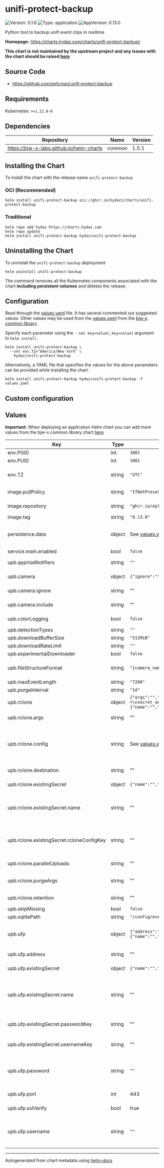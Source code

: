 # unifi-protect-backup

![Version: 0.1.6](https://img.shields.io/badge/Version-0.1.6-informational?style=flat)
![Type: application](https://img.shields.io/badge/Type-application-informational?style=flat)
![AppVersion: 0.13.0](https://img.shields.io/badge/AppVersion-0.13.0-informational?style=flat)

Python tool to backup unifi event clips in realtime

**Homepage:** <https://charts.hydaz.com/charts/unifi-protect-backup/>

**This chart is not maintained by the upstream project and any issues with the chart should be raised
[here](https://github.com/hydazz/charts/issues/new?assignees=hydazz&labels=bug&template=bug_report.yaml&name=unifi-protect-backup&version=0.1.6)**

## Source Code

* <https://github.com/ep1cman/unifi-protect-backup>

## Requirements

Kubernetes: `>=1.22.0-0`

## Dependencies

| Repository | Name | Version |
|------------|------|---------|
| <https://bjw-s-labs.github.io/helm-charts> | common | 1.5.1 |

## Installing the Chart

To install the chart with the release name `unifi-protect-backup`

### OCI (Recommended)

```console
helm install unifi-protect-backup oci://ghcr.io/hydazz/charts/unifi-protect-backup
```

### Traditional

```console
helm repo add hydaz https://charts.hydaz.com
helm repo update
helm install unifi-protect-backup hydaz/unifi-protect-backup
```

## Uninstalling the Chart

To uninstall the `unifi-protect-backup` deployment

```console
helm uninstall unifi-protect-backup
```

The command removes all the Kubernetes components associated with the chart **including persistent volumes** and deletes the release.

## Configuration

Read through the [values.yaml](./values.yaml) file. It has several commented out suggested values.
Other values may be used from the [values.yaml](https://github.com/bjw-s-labs/helm-charts/tree/a081de5/charts/library/common/values.yaml) from the [bjw-s common library](https://github.com/bjw-s-labs/helm-charts/tree/a081de5/charts/library/common).

Specify each parameter using the `--set key=value[,key=value]` argument to `helm install`.

```console
helm install unifi-protect-backup \
  --set env.TZ="America/New York" \
    hydaz/unifi-protect-backup
```

Alternatively, a YAML file that specifies the values for the above parameters can be provided while installing the chart.

```console
helm install unifi-protect-backup hydaz/unifi-protect-backup -f values.yaml
```

## Custom configuration

## Values

**Important**: When deploying an application Helm chart you can add more values from the bjw-s common library chart [here](https://github.com/bjw-s-labs/helm-charts/tree/a081de5/charts/library/common)

| Key | Type | Default | Description |
|-----|------|---------|-------------|
| env.PGID | int | `1001` |  |
| env.PUID | int | `1001` |  |
| env.TZ | string | `"UTC"` | Set the container timezone |
| image.pullPolicy | string | `"IfNotPresent"` | Image pull policy |
| image.repository | string | `"ghcr.io/ep1cman/unifi-protect-backup"` | Image repository |
| image.tag | string | `"0.13.0"` | Image tag |
| persistence.data | object | See [values.yaml](./values.yaml) | Configure data volume settings for the chart under this key. |
| service.main.enabled | bool | `false` |  |
| upb.appriseNotifiers | string | `""` | Notification configuration |
| upb.camera | object | `{"ignore":"","include":""}` | Camera filtering settings |
| upb.camera.ignore | string | "" | Cameras to ignore |
| upb.camera.include | string | "" | Cameras to include |
| upb.colorLogging | bool | `false` | Logging and purge settings |
| upb.detectionTypes | string | `""` |  |
| upb.downloadBufferSize | string | `"512MiB"` |  |
| upb.downloadRateLimit | string | `""` |  |
| upb.experimentalDownloader | bool | `false` |  |
| upb.fileStructureFormat | string | `"{camera_name}/{event.start:%Y-%m-%d}/{event.end:%Y-%m-%dT%H-%M-%S} {detection_type}.mp4"` | Event and download settings |
| upb.maxEventLength | string | `"7200"` |  |
| upb.purgeInterval | string | `"1d"` |  |
| upb.rclone | object | `{"args":"","config":"[cloudflare]\ntype = s3\nprovider = Cloudflare\naccess_key_id =\nsecret_access_key =\nendpoint =\n","destination":"","existingSecret":{"name":"","rcloneConfigKey":"rclone.conf"},"parallelUploads":"1","purgeArgs":"","retention":"7d"}` | Rclone settings |
| upb.rclone.args | string | "" | Extra Rclone arguments |
| upb.rclone.config | string | See [values.yaml](./values.yaml) | Rclone config file.    This will create/overwrite the existing Rclone config.    [[ref]](https://rclone.org/docs/) |
| upb.rclone.destination | string | "" | Destination path for Rclone |
| upb.rclone.existingSecret | object | `{"name":"","rcloneConfigKey":"rclone.conf"}` | Existing Secret settings |
| upb.rclone.existingSecret.name | string | "" | Define the name of an existing Secret containing the rclone config |
| upb.rclone.existingSecret.rcloneConfigKey | string | "" | Define the key within the existing Secret containing the rclone config |
| upb.rclone.parallelUploads | string | "" | Number of parallel uploads |
| upb.rclone.purgeArgs | string | "" | Extra Rclone purge arguments |
| upb.rclone.retention | string | "" | Rclone retention policy |
| upb.skipMissing | bool | `false` |  |
| upb.sqlitePath | string | `"/config/events.sqlite"` |  |
| upb.ufp | object | `{"address":"","existingSecret":{"name":"","passwordKey":"","usernameKey":""},"password":"","port":443,"sslVerify":true,"username":""}` | UniFi Protect credentials and connection settings |
| upb.ufp.address | string | "" | UFP controller address |
| upb.ufp.existingSecret | object | `{"name":"","passwordKey":"","usernameKey":""}` | Existing Secret settings |
| upb.ufp.existingSecret.name | string | "" | Define the name of an existing Secret containing the username and password |
| upb.ufp.existingSecret.passwordKey | string | "" | Secret key to use for the UFP password |
| upb.ufp.existingSecret.usernameKey | string | "" | Secret key to use for the UFP username |
| upb.ufp.password | string | `""` | UFP password (plain value, ignored if existingSecret is set) |
| upb.ufp.port | int | 443 | UFP controller port |
| upb.ufp.sslVerify | bool | true | Verify SSL certificate |
| upb.ufp.username | string | `""` | UFP username (plain value, ignored if existingSecret is set) |

---
Autogenerated from chart metadata using [helm-docs](https://github.com/norwoodj/helm-docs)
